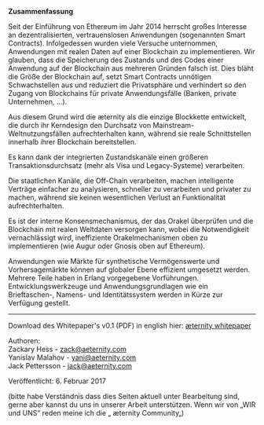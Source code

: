 **Zusammenfassung**

Seit der Einführung von Ethereum im Jahr 2014 herrscht großes Interesse an dezentralisierten, vertrauenslosen Anwendungen (sogenannten Smart Contracts).
Infolgedessen wurden viele Versuche unternommen, Anwendungen mit realen Daten auf einer Blockchain zu implementieren.
Wir glauben, dass die Speicherung des Zustands und des Codes einer Anwendung auf der Blockchain aus mehreren Gründen falsch ist.
Dies bläht die Größe der Blockchain auf, setzt Smart Contracts unnötigen Schwachstellen aus und reduziert die Privatsphäre und verhindert so den Zugang von Blockchains für private Anwendungsfälle (Banken, private Unternehmen, ...).

Aus diesem Grund wird die æternity als die einzige Blockkette entwickelt, die durch ihr Kerndesign den Durchsatz von Mainstream-Weltnutzungsfällen aufrechterhalten kann, während sie reale Schnittstellen innerhalb ihrer Blockchain bereitstellen.

Es kann dank der integrierten Zustandskanäle einen größeren Transaktionsdurchsatz (mehr als Visa und Legacy-Systeme) verarbeiten.

Die staatlichen Kanäle, die Off-Chain verarbeiten, machen intelligente Verträge einfacher zu analysieren, schneller zu verarbeiten und privater zu machen, während sie keinen wesentlichen Verlust an Funktionalität aufrechterhalten.

Es ist der interne Konsensmechanismus, der das Orakel überprüfen und die Blockchain mit realen Weltdaten versorgen kann, wobei die Notwendigkeit vernachlässigt wird, ineffiziente Orakelmechanismen oben zu implementieren (wie Augur oder Gnosis oben auf Ethereum).

Anwendungen wie Märkte für synthetische Vermögenswerte und Vorhersagemärkte können auf globaler Ebene effizient umgesetzt werden. Mehrere Teile haben in Erlang vorgegebene Vorführungen. Entwicklungswerkzeuge und Anwendungsgrundlagen wie ein Brieftaschen-, Namens- und Identitätssystem werden in Kürze zur Verfügung gestellt.

***
Download des Whitepaper's v0.1 (PDF) in english hier:
[æternity whitepaper](https://blockchain.aeternity.com/%C3%A6ternity-blockchain-whitepaper.pdf)

Authoren:  
Zackary Hess - zack@aeternity.com  
Yanislav Malahov - yani@aeternity.com  
Jack Pettersson - jack@aeternity.com

Veröffentlicht:  6. Februar 2017

(bitte habe Verständnis dass dies Seiten aktuell unter Bearbeitung sind, gerne aber kannst du uns in unserer Arbeit unterstützen. Wenn wir von „WIR und UNS“ reden meine ich die „ æternity Community„)